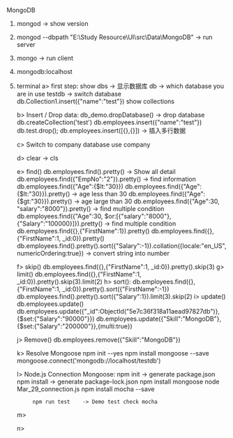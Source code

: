 MongoDB

1. mongod  -> show version
2. mongod --dbpath "E:\Study Resource\UI\src\Data\MongoDB"  -> run server
3. mongo -> run client
4. mongodb:localhost
5. terminal
    a> first step:
        show dbs    -> 显示数据库
        db          -> which database you are in
        use testdb  -> switch database
        db.Collection1.insert({"name":"test"})
        show collections

    b> Insert / Drop data:
        db_demo.dropDatabase()      -> drop database
        db.createCollection('test')
        db.employees.insert({"name":"test"})
        db.test.drop();
        db.employees.insert([{},{}])    -> 插入多行数据

    c> Switch to company database
        use company

    d> clear -> cls

    e> find() 
        db.employees.find().pretty()    -> Show all detail
        db.employees.find({"EmpNo":"2"}).pretty()   -> find information
        db.employees.find({"Age":{$lt:"30}})
        db.employees.find({"Age":{$lt:"30}}).pretty()   -> age less than 30
        db.employees.find({"Age":{$gt:"30}}).pretty()   -> age large than 30
        db.employees.find({"Age":30, "salary":"8000"}).pretty()   -> find multiple condition
        db.employees.find({"Age":30, $or:[{"salary":"8000"},{"Salary":"100000}]}).pretty()   -> find multiple condition
        db.employees.find({},{"FirstName":1}).pretty()
        db.employees.find({},{"FirstName":1, _id:0}).pretty()
        db.employees.find().pretty().sort({"Salary":-1}).collation({locale:"en_US",numericOrdering:true})   -> convert string into number

    f> skip()
        db.employees.find({},{"FirstName":1, _id:0}).pretty().skip(3)
    g> limit()
        db.employees.find({},{"FirstName":1, _id:0}).pretty().skip(3).limit(2)
    h> sort():
        db.employees.find({},{"FirstName":1, _id:0}).pretty().sort({"FirstName":-1})
        db.employees.find().pretty().sort({"Salary":1}).limit(3).skip(2)
    i> update()
        db.employees.update()
        db.employees.update({"_id":ObjectId("5e7c36f318a11aead97827db")},{$set:{"Salary":"90000"}})
        db.employees.update({"Skill":"MongoDB"},{$set:{"Salary":"200000"}},{multi:true})

    j> Remove()
        db.employees.remove({"Skill":"MongoDB"})

    k>  Resolve Mongoose
        npm init --yes
        npm install mongoose --save
        mongoose.connect('mongodb://localhost/testdb')

    l> Node.js Connection Mongoose:
            npm init    -> generate package.json
            npm install -> generate package-lock.json
            npm install mongoose
            node Mar_29_connection.js
            npm install mocha --save

            npm run test    -> Demo test check mocha

    m>

    n>
    
####
